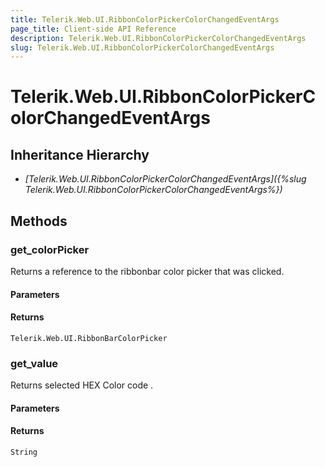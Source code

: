 ```yaml
---
title: Telerik.Web.UI.RibbonColorPickerColorChangedEventArgs
page_title: Client-side API Reference
description: Telerik.Web.UI.RibbonColorPickerColorChangedEventArgs
slug: Telerik.Web.UI.RibbonColorPickerColorChangedEventArgs
---
```


# Telerik.Web.UI.RibbonColorPickerColorChangedEventArgs

## Inheritance Hierarchy

* *[Telerik.Web.UI.RibbonColorPickerColorChangedEventArgs]({%slug Telerik.Web.UI.RibbonColorPickerColorChangedEventArgs%})*


## Methods

### get_colorPicker

Returns a reference to the ribbonbar color picker that was clicked.

#### Parameters

#### Returns

`Telerik.Web.UI.RibbonBarColorPicker`

### get_value

Returns selected HEX Color code .

#### Parameters

#### Returns

`String`

 

